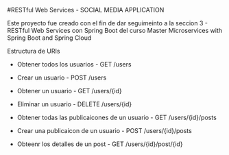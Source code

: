 #RESTful Web Services - SOCIAL MEDIA APPLICATION

Este proyecto fue creado con el fin de dar seguimeinto a la seccion 3 - RESTful Web Services con Spring Boot del curso Master Microservices with Spring Boot and Spring Cloud

Estructura de URIs
- Obtener todos los usuarios	-	GET /users
- Crear un usuario				-	POST /users
- Obtener un usuario			-	GET /users/{id}
- Eliminar un usuario			-	DELETE /users/{id}

- Obtener todas las publicaicones de un usuario		-	GET /users/{id}/posts
- Crear una publicaicon de un usuario				-	POST /users/{id}/posts
- Obteenr los detalles de un post					-	GET /users/{id}/post/{id}
